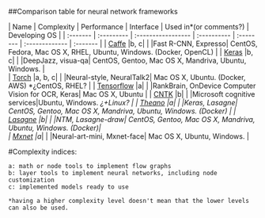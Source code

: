 ##Comparison table for neural network frameworks

| Name      | Complexity | Performance | Interface | Used in*(or comments?) | Developing OS  | 
| :-------  | :--------- | :----------------- | :---------- | :-------- | :------------- | :-------    |
| [Caffe]() |b, c|                    |             |Fast R-CNN, Expresso| CentOS, Fedora, Mac OS X, RHEL, Ubuntu, Windows. (Docker, OpenCL) |
| [Keras]() |b, c|                    |             |DeepJazz, visua-qa| CentOS, Gentoo, Mac OS X, Mandriva, Ubuntu, Windows. |  
| [Torch]() |a, b, c|                    |             |Neural-style, NeuralTalk2| Mac OS X, Ubuntu. (Docker, AWS) *¿CentOS, RHEL? | 
| [Tensorflow]() |a|                    |             |RankBrain, OnDevice Computer Vision for OCR, Keras| Mac OS X, Ubuntu    |
| [CNTK]() |b|         | |Microsoft cognitive services|Ubuntu, Windows. *¿+Linux? | 
| [Theano]() |a|                    |             |Keras, Lasagne| CentOS, Gentoo, Mac OS X, Mandriva, Ubuntu, Windows. (Docker) | 
| [Lasagne]() |b|                    |             |NTM, Lasagne-draw| CentOS, Gentoo, Mac OS X, Mandriva, Ubuntu, Windows. (Docker)|  
| [Mxnet]() |a*|                    |             |Neural-art-mini, Mxnet-face| Mac OS X, Ubuntu, Windows. |  

#Complexity indices:
  
    a: math or node tools to implement flow graphs
    b: layer tools to implement neural networks, including node customization
    c: implemented models ready to use
  
    *having a higher complexity level doesn't mean that the lower levels can also be used. 
